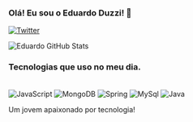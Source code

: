 


### Olá! Eu sou o Eduardo Duzzi! 👋

[![Twitter](https://img.shields.io/badge/Twitter-1DA1F2?style=for-the-badge&logo=twitter&logoColor=white)](https://twitter.com/eduardoduzzi)

![Eduardo GitHub Stats](https://github-readme-stats.vercel.app/api?username=eduardoduzzi&show_icons=true&theme=dracula)

### Tecnologias que uso no meu dia.

<div style="display: inline_block"><br/>
    <img align="center" alt="JavaScript" src="https://img.shields.io/badge/JavaScript-323330?style=for-the-badge&logo=javascript&logoColor=F7DF1E"/>
    <img align="center" alt="MongoDB" src="https://img.shields.io/badge/MongoDB-4EA94B?style=for-the-badge&logo=mongodb&logoColor=white"/>
    <img align="center" alt="Spring" src="https://img.shields.io/badge/Spring-6DB33F?style=for-the-badge&logo=spring&logoColor=white"/>
    <img align="center" alt="MySql" src="https://img.shields.io/badge/MySQL-00000F?style=for-the-badge&logo=mysql&logoColor=white"/>
    <img align="center" alt="Java" src="https://img.shields.io/badge/Java-ED8B00?style=for-the-badge&logo=java&logoColor=white"/>
</div>

Um jovem apaixonado por tecnologia!
